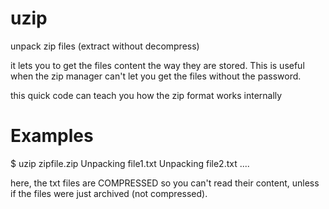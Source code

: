 uzip
====

unpack zip files (extract without decompress)

it lets you to get the files content the way they are stored. This is useful when the
zip manager can't let you get the files without the password.

this quick code can teach you how the zip format works internally

Examples
========

$ uzip zipfile.zip
Unpacking file1.txt
Unpacking file2.txt
....


here, the txt files are COMPRESSED so you can't read their content, unless if the
files were just archived (not compressed).
